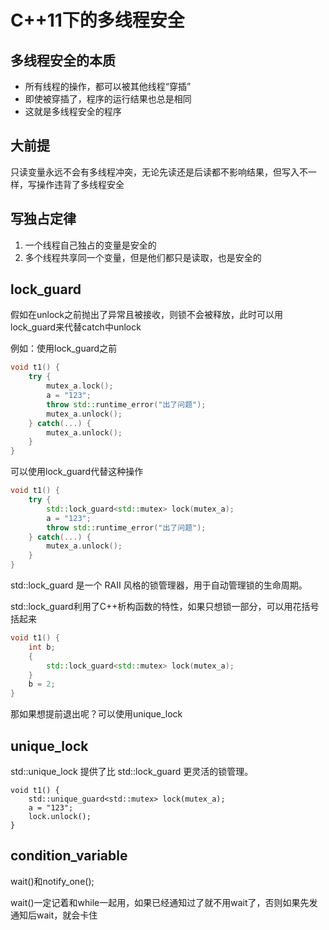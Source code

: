 # C++11下的多线程安全

## 多线程安全的本质

- 所有线程的操作，都可以被其他线程“穿插”
- 即使被穿插了，程序的运行结果也总是相同
- 这就是多线程安全的程序

## 大前提

只读变量永远不会有多线程冲突，无论先读还是后读都不影响结果，但写入不一样，写操作违背了多线程安全

## 写独占定律

1. 一个线程自己独占的变量是安全的
2. 多个线程共享同一个变量，但是他们都只是读取，也是安全的

## lock_guard

假如在unlock之前抛出了异常且被接收，则锁不会被释放，此时可以用lock_guard来代替catch中unlock

例如：使用lock_guard之前

```cpp
void t1() {
	try {
        mutex_a.lock();
        a = "123";
        throw std::runtime_error("出了问题");
        mutex_a.unlock();
    } catch(...) {
        mutex_a.unlock();
    }
}
```

可以使用lock_guard代替这种操作

```cpp
void t1() {
	try {
        std::lock_guard<std::mutex> lock(mutex_a);
        a = "123";
        throw std::runtime_error("出了问题");
    } catch(...) {
        mutex_a.unlock();
    }
}
```

std::lock_guard 是一个 RAII 风格的锁管理器，用于自动管理锁的生命周期。

std::lock_guard利用了C++析构函数的特性，如果只想锁一部分，可以用花括号括起来

```cpp
void t1() {
	int b;
	{
		std::lock_guard<std::mutex> lock(mutex_a);
	}
	b = 2;
}
```

那如果想提前退出呢？可以使用unique_lock

## unique_lock

std::unique_lock 提供了比 std::lock_guard 更灵活的锁管理。

```
void t1() {
	std::unique_guard<std::mutex> lock(mutex_a);
	a = "123";
	lock.unlock();
}
```

## condition_variable

wait()和notify_one();

wait()一定记着和while一起用，如果已经通知过了就不用wait了，否则如果先发通知后wait，就会卡住

